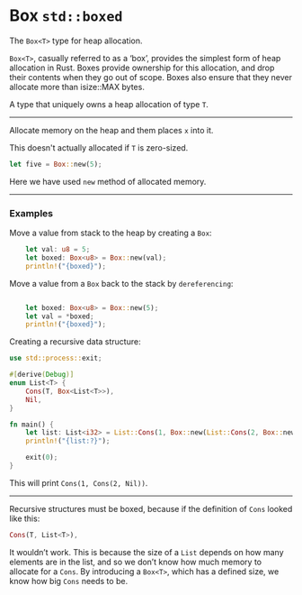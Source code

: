 # Box `std::boxed`

The `Box<T>` type for heap allocation.

`Box<T>`, casually referred to as a ‘box’, provides the simplest form of heap allocation in Rust. Boxes provide ownership for this allocation, and drop their contents when they go out of scope. Boxes also ensure that they never allocate more than isize::MAX bytes.

A type that uniquely owns a heap allocation of type `T`.

----------

Allocate memory on the heap and them places `x` into it.

This  doesn't actually allocated if `T` is zero-sized.

```rs
let five = Box::new(5);
```

Here we have used `new` method of allocated memory.

----------

### Examples

Move a value from stack to the heap by creating a `Box`:

```rs
    let val: u8 = 5;
    let boxed: Box<u8> = Box::new(val);
    println!("{boxed}");
```

Move a value from a `Box` back to the stack by `dereferencing`:

```rs

    let boxed: Box<u8> = Box::new(5);
    let val = *boxed;
    println!("{boxed}");

```

Creating a recursive data structure:

```rs
use std::process::exit;

#[derive(Debug)]
enum List<T> {
    Cons(T, Box<List<T>>),
    Nil,
}

fn main() {
    let list: List<i32> = List::Cons(1, Box::new(List::Cons(2, Box::new(List::Nil))));
    println!("{list:?}");

    exit(0);
}
```

This will print `Cons(1, Cons(2, Nil))`.

----------

Recursive structures must be boxed, because if the definition of `Cons` looked like this:

```rs
Cons(T, List<T>),
```
It wouldn’t work. This is because the size of a `List` depends on how many elements are in the list, and so we don’t know how much memory to allocate for a `Cons`. By introducing a `Box<T>`, which has a defined size, we know how big `Cons` needs to be.